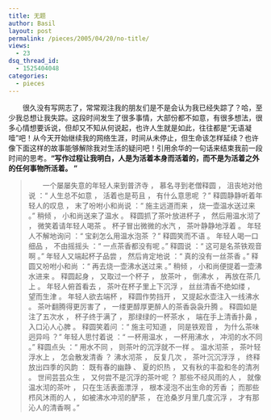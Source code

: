 ```yaml
---
title: 无题
author: Basil
layout: post
permalink: /pieces/2005/04/20/no-title/
views:
  - 23
dsq_thread_id:
  - 1525404048
categories:
  - pieces
---
```

　　很久没有写网志了，常常观注我的朋友们是不是会认为我已经失踪了？哈，至少我总想让我失踪。这段时间发生了很多事情，大部份都不如意，有很多想法，很多心情想要诉说，但却又不知从何说起，也许人生就是如此，往往都是“无语凝噎”吧！从今天开始继续我的网络生涯，时间从未停止，但生命该怎样延续？也许像下面这样的故事能够解除我对生活的疑问吧！引用余华的一句话来结束我前一段时间的思考。**“写作过程让我明白，人是为活着本身而活着的，而不是为活着之外的任何事物所活着。 ”**  
<!--more-->

> 　　一个屡屡失意的年轻人来到普济寺 ， 慕名寻到老僧释圆 ， 沮丧地对他说 ：“ 人生总不如意 ， 活着也是苟且 ， 有什么意思呢 ？” 释圆静静听着年轻人的叹息 ， 末了吩咐小和尚说 ：“ 施主远道而来 ， 烧一壶温水送过来 。” 稍倾 ， 小和尚送来了温水 。 释圆抓了茶叶放进杯子 ， 然后用温水沏了 ， 微笑着请年轻人喝茶 。 杯子冒出微微的水汽 ， 茶叶静静地浮着 。 年轻人不解地询问 ：“ 宝刹怎么用温水泡茶 ？” 释圆笑而不语 。 年轻人喝一口细品 ， 不由摇摇头 ：“ 一点茶香都没有呢 。” 释圆说 ：“ 这可是名茶铁观音啊 。” 年轻人又端起杯子品尝 ， 然后肯定地说 ：“ 真的没有一丝茶香 。” 释圆又吩咐小和尚 ：“ 再去烧一壶沸水送过来 。” 稍倾 ， 小和尚便提着一壶沸水进来 。 释圆起身 ， 又取过一个杯子 ， 放茶叶 ， 倒沸水 ， 再放在茶几上 。 年轻人俯首看去 ， 茶叶在杯子里上下沉浮 ， 丝丝清香不绝如缕 ， 望而生津 。 年轻人欲去端杯 ， 释圆作势挡开 ， 又提起水壶注入一线沸水 。 茶叶翻腾得更厉害了 ， 一缕更醇厚更醉人的茶香袅袅升腾 。 释圆如是注了五次水 ， 杯子终于满了 ， 那绿绿的一杯茶水 ， 端在手上清香扑鼻 ， 入口沁人心脾 。 释圆笑着问 ：“ 施主可知道 ， 同是铁观音 ， 为什么茶味迥异吗 ？” 年轻人思忖着说 ：“ 一杯用温水 ， 一杯用沸水 ， 冲沏的水不同 。” 释圆点头 ：“ 用水不同 ， 则茶叶的沉浮就不一样 。 温水沏茶 ， 茶叶轻浮水上 ， 怎会散发清香 ？ 沸水沏茶 ， 反复几次 ， 茶叶沉沉浮浮 ， 终释放出四季的风韵 ： 既有春的幽静 、 夏的炽热 ， 又有秋的丰盈和冬的清冽 。 世间芸芸众生 ， 又何尝不是沉浮的茶叶呢 ？ 那些不经风雨的人 ， 就像温水沏的茶叶 ， 只在生活表面漂浮 ， 根本浸泡不出生命的芳香 ； 而那些栉风沐雨的人 ， 如被沸水冲沏的酽茶 ， 在沧桑岁月里几度沉浮 ， 才有那沁人的清香啊 。”